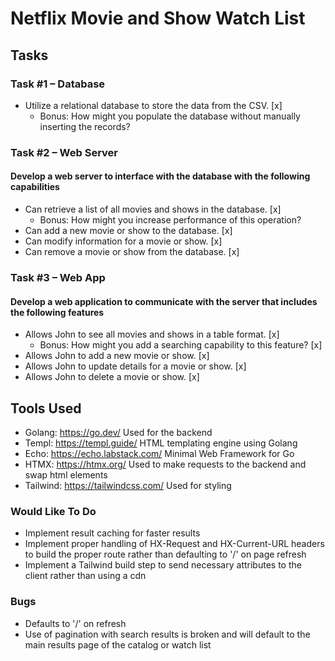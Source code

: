 # Netflix Movie and Show Watch List

## Tasks

### Task #1 – Database
- Utilize a relational database to store the data from the CSV. [x]
  + Bonus: How might you populate the database without manually inserting the records?

### Task #2 – Web Server

#### Develop a web server to interface with the database with the following capabilities

- Can retrieve a list of all movies and shows in the database. [x]
    + Bonus: How might you increase performance of this operation?
- Can add a new movie or show to the database. [x]
- Can modify information for a movie or show. [x]
- Can remove a movie or show from the database. [x]
 
### Task #3 – Web App

#### Develop a web application to communicate with the server that includes the following features

- Allows John to see all movies and shows in a table format. [x]
    + Bonus: How might you add a searching capability to this feature? [x]
- Allows John to add a new movie or show. [x]
- Allows John to update details for a movie or show. [x]
- Allows John to delete a movie or show. [x]

## Tools Used

- Golang: https://go.dev/ Used for the backend
- Templ: https://templ.guide/ HTML templating engine using Golang
- Echo: https://echo.labstack.com/ Minimal Web Framework for Go
- HTMX: https://htmx.org/ Used to make requests to the backend and swap html elements
- Tailwind: https://tailwindcss.com/ Used for styling

### Would Like To Do
- Implement result caching for faster results
- Implement proper handling of HX-Request and HX-Current-URL headers to build the proper route rather than defaulting to '/' on page refresh
- Implement a Tailwind build step to send necessary attributes to the client rather than using a cdn

### Bugs
- Defaults to '/' on refresh
- Use of pagination with search results is broken and will default to the main results page of the catalog or watch list
